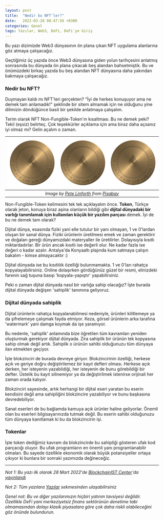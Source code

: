 ```yaml
---
layout: post
title:  "Nedir bu NFT'ler?"
date:   2022-03-28 08:47:56 +0300
categories: Genel
tags: Yazılar, Web3, DeFi, DeFi'ye Giriş
---
```


Bu yazı dizimizde Web3 dünyasının ön plana çıkan NFT uygulama alanlarına göz atmaya çalışacağız. 

Geçtiğimiz üç yazıda önce Web3 dünyasına giden yolun tarihçesini anlatmış sonrasında bu dünyada ön plana çıkacak beş alandan bahsetmiştik. Bu ve önümüzdeki birkaç yazıda bu beş alandan NFT dünyasına daha yakından bakmaya çalışacağız. 

### Nedir bu NFT?
Duymayan kaldı mı NFT'leri gerçekten? "İyi de herkes konuşuyor ama ne demek tam anlamadık!" şeklinde bir sitem almamak için ne olduğunu yine dilimizin döndüğünce basit bir şekilde anlatmaya çalışalım. 

Terim olarak NFT Non-Fungible-Token'ın kısaltması. Bu ne demek peki? Tekil (eşsiz) belirteç. Çok teşekkürler açıklama için ama biraz daha açsanız iyi olmaz mı? Gelin açalım o zaman. 

| ![NFT_ethereum](/assets/nft-7020230_v3_800.jpg)|
|:--:| 
| *Image by [Pete Linforth](https://pixabay.com/users/thedigitalartist-202249/) from [Pixabay](https://pixabay.com/)*|

Non-Fungible-Token kelimesini tek tek açıklayalım önce. **Token**, Türkçe olarak jeton, konuya biraz aşina olanların bildiği gibi **dijital dünyadaki bir varlığı tanımlamak için kullanılan küçük bir yazılım parçası** demek. İyi de bu ne demek tam olarak?

Dijital dünya, esasında fiziki yani elle tutulur bir yanı olmayan, 1 ve 0'lardan oluşan bir sanal dünya. Fiziki ürünlerin üretilmesi emek ve zaman gerektirir ve doğaları gereği dünyamızdaki materyaller ile üretilirler. Dolayısıyla kısıtlı miktardadırlar. Bir ürün ancak kısıtlı ise değerli olur. Ne kadar fazla ise değeri o kadar azalır. Antalya'da Konyaaltı plajında kum satmaya çalışın bakalım - kimse almayacaktır :) 

Dijital dünyada ise bu kısıtlılık özelliği bulunmamakta. 1 ve 0'ları rahatça kopyalayabilirsiniz. Online dolaşırken gördüğünüz güzel bir resmi, elinizdeki farenin sağ tuşuna basıp 'kopyala-yapıştır' yapabilirsiniz. 

Peki o zaman dijital dünyada nasıl bir varlığa sahip olacağız? İşte burada dijital dünyada değişen 'sahiplik' tanımına geliyoruz. 

### Dijital dünyada sahiplik
Dijital ürünlerin rahatça kopyalanabilmesi nedeniyle, ürünleri kilitlemeye ya da şifrelemeye çalışmak fayda etmiyor. Keza, görsel ürünlerin arka tarafına 'watermark' yani damga koymak da işe yaramıyor. 

Bu nedenle, 'sahiplik' anlamında bize öğretilen tüm kavramları yeniden oluşturmak gerekiyor dijital dünyada. Zira sahiplik bir ürünün tek kopyasına sahip olmak değil artık. Sahiplik o ürünün sahibi olduğunuzu tüm dünyaya ilan etmekten geçiyor. 

İşte blokzinciri de burada devreye giriyor. Blokzincirinin özelliği, herkese açık ve geriye doğru değiştirilemez bir kayıt defteri olması. Herkese açık derken, her isteyenin yazabildiği, her isteyenin de bunu görebildiği bir defter. Üstelik bu kayıt silinemiyor ya da değiştirilmek istenirse orijinali her zaman orada kalıyor. 

Blokzinciri sayesinde, artık herhangi bir dijital eseri yaratan bu eserin kendisini değil ama sahipliğini blokzincire yazabiliyor ve bunu başkasına devredebiliyor. 

Sanat eserleri de bu bağlamda kamuya açık ürünler haline geliyorlar. Önemli olan bu eserleri bilgisayarınızda tutmak değil. Bu eserin sahibi olduğunuzu tüm dünyaya kanıtlamak ki bu da blokzincirin işi. 

### Tokenlar
İşte token dediğimiz kavram da blokzincirde bu sahipliği gösteren ufak kod parçacığı oluyor. Bu ufak programların en önemli yanı programlanabilir olmaları. Bu sayede özellikle ekonomik olarak büyük potansiyeller ortaya çıkıyor ki bunlara bir sonraki yazımızda değineceğiz.

---

*Not 1: Bu yazı ilk olarak 28 Mart 2022'de [BlockchainIST Center](https://medium.com/blockchainist-center)'da [yayınlandı](https://medium.com/blockchainist-center/nedir-bu-nftler-2e2bded21464)*

*Not 2: Tüm yazılara [Yazılar](/articles/) sekmesinden ulaşabilirsiniz*

*Genel not: Bu ve diğer yazılarımızın hiçbiri yatırım tavsiyesi değildir. Özellikle DeFi yani merkeziyetsiz finans sektörünün denetime tabi olmamasından dolayı klasik piyasalara göre çok daha riskli olabileceğini göz önünde bulundurun.* 
